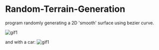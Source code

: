 # Random-Terrain-Generation

program randomly generating a 2D 'smooth' surface using bezier curve.

![gif1](https://user-images.githubusercontent.com/81096844/221434446-4942ad45-6742-4391-8d9e-6f16b38e9d7b.gif)

and with a car:
![gif1](https://user-images.githubusercontent.com/81096844/221549286-cf6e4078-2942-4c78-9fd6-3682a922f6ec.gif)
